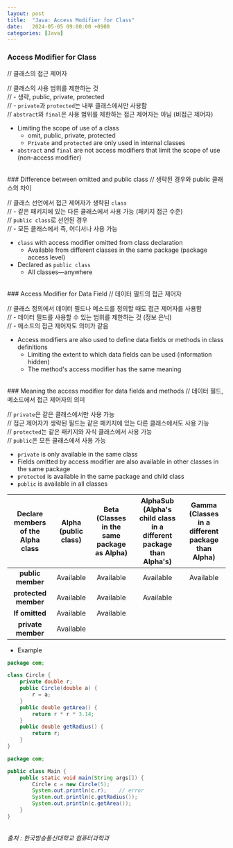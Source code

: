 ```yaml
---
layout: post
title:  "Java: Access Modifier for Class"
date:   2024-05-05 09:00:00 +0900
categories: [Java]
---
```


### Access Modifier for Class   
// 클래스의 접근 제어자   
   
// 클래스의 사용 범위를 제한하는 것   
// - 생략, public, private, protected   
// - `private`과 `protected`는 내부 클래스에서만 사용함   
// `abstract`와 `final`은 사용 범위를 제한하는 접근 제어자는 아님 (비접근 제어자)   
- Limiting the scope of use of a class   
  - omit, public, private, protected   
  - `Private` and `protected` are only used in internal classes   
- `abstract` and `final` are not access modifiers that limit the scope of use (non-access modifier)   
   
<br />
### Difference between omitted and public class   
// 생략된 경우와 public 클래스의 차이   
   
// 클래스 선언에서 접근 제어자가 생략된 `class`   
// - 같은 패키지에 있는 다른 클래스에서 사용 가능 (패키지 접근 수준)   
// `public class`로 선언된 경우   
// - 모든 클래스에서 즉, 어디서나 사용 가능   
- `class` with access modifier omitted from class declaration   
  - Available from different classes in the same package (package access level)   
- Declared as `public class`   
  - All classes—anywhere   
   
<br />
### Access Modifier for Data Field   
// 데이터 필드의 접근 제어자   
   
// 클래스 정의에서 데이터 필드나 메소드를 정의할 때도 접근 제어자를 사용함   
// - 데이터 필드를 사용할 수 있는 범위를 제한하는 것 (정보 은닉)   
// - 메소드의 접근 제어자도 의미가 같음   
- Access modifiers are also used to define data fields or methods in class definitions   
  - Limiting the extent to which data fields can be used (information hidden)   
  - The method's access modifier has the same meaning   
   
<br />
### Meaning the access modifier for data fields and methods   
// 데이터 필드, 메소드에서 접근 제어자의 의미   
   
// `private`은 같은 클래스에서만 사용 가능   
// 접근 제어자가 생략된 필드는 같은 패키지에 있는 다른 클래스에서도 사용 가능   
// `protected`는 같은 패키지와 자식 클래스에서 사용 가능   
// `public`은 모든 클래스에서 사용 가능   
- `private` is only available in the same class   
- Fields omitted by access modifier are also available in other classes in the same package   
- `protected` is available in the same package and child class   
- `public` is available in all classes   
   
|Declare members of the Alpha class|Alpha<br />(public class)|Beta<br />(Classes in the same package as Alpha)|AlphaSub<br />(Alpha's child class in a different package than Alpha's)|Gamma<br />(Classes in a different package than Alpha)|
|:---:|:---:|:---:|:---:|:---:|
|<b>public member</b>|Available|Available|Available|Available|
|<b>protected member</b>|Available|Available|Available||
|<b>If omitted</b>|Available|Available|||
|<b>private member</b>|Available||||
   
- Example   
   
```java
package com;

class Circle {
    private double r;
    public Circle(double a) {
        r = a;
    }
    public double getArea() {
        return r * r * 3.14;
    }
    public double getRadius() {
        return r;
    }
}
```
   
```java
package com;

public class Main {
    public static void main(String args[]) {
        Circle c = new Circle(5);
        System.out.println(c.r);    // error
        System.out.println(c.getRadius());
        System.out.println(c.getArea());
    }
}
```
   
<br />
<cite>출처 : 한국방송통신대학교 컴퓨터과학과</cite>
